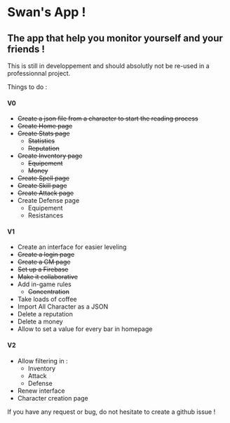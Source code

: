 # Swan's App !
## The app that help you monitor yourself and your friends !

This is still in developpement and should absolutly not be re-used in a professionnal project.

Things to do :
#### V0
- ~~Create a json file from a character to start the reading process~~
- ~~Create Home page~~
- ~~Create Stats page~~
  - ~~Statistics~~
  - ~~Reputation~~
- ~~Create Inventory page~~
  - ~~Equipement~~
  - ~~Money~~
- ~~Create Spell page~~
- ~~Create Skill page~~
- ~~Create Attack page~~
- Create Defense page
  - Equipement
  - Resistances
  
#### V1
- Create an interface for easier leveling
-  ~~Create a login page~~
- ~~Create a GM page~~
- ~~Set up a Firebase~~
- ~~Make it collaborative~~
- Add in-game rules
  - ~~Concentration~~
- Take loads of coffee
- Import All Character as a JSON
- Delete a reputation
- Delete a money
- Allow to set a value for every bar in homepage

#### V2
- Allow filtering in :
  - Inventory
  - Attack
  - Defense
- Renew interface
- Character creation page

If you have any request or bug, do not hesitate to create a github issue !
